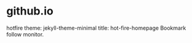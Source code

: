 # github.io
hotfire
theme:  jekyll-theme-minimal
title:  hot-fire-homepage
Bookmark follow monitor.  
